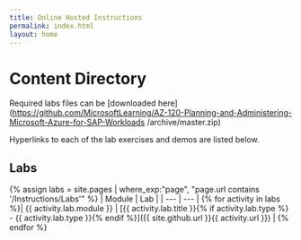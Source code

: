 ```yaml
---
title: Online Hosted Instructions
permalink: index.html
layout: home
---
```


# Content Directory

Required labs files can be [downloaded here](https://github.com/MicrosoftLearning/AZ-120-Planning-and-Administering-Microsoft-Azure-for-SAP-Workloads
/archive/master.zip)

Hyperlinks to each of the lab exercises and demos are listed below.

## Labs

{% assign labs = site.pages | where_exp:"page", "page.url contains '/Instructions/Labs'" %}
| Module | Lab |
| --- | --- | 
{% for activity in labs  %}| {{ activity.lab.module }} | [{{ activity.lab.title }}{% if activity.lab.type %} - {{ activity.lab.type }}{% endif %}]({{ site.github.url }}{{ activity.url }}) |
{% endfor %}
